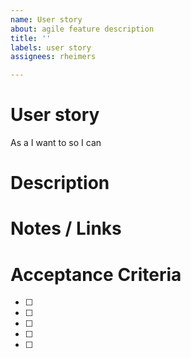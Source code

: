 ```yaml
---
name: User story
about: agile feature description
title: ''
labels: user story
assignees: rheimers

---
```


# User story
As a 
I want to
so I can

# Description

# Notes / Links

# Acceptance Criteria
- [ ]
- [ ]
- [ ]
- [ ]
- [ ]
